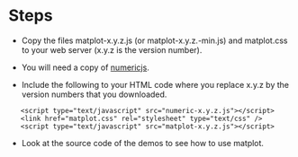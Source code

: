 # Steps #

  * Copy the files matplot-x.y.z.js (or matplot-x.y.z.-min.js) and matplot.css to your web server (x.y.z is the version number).

  * You will need a copy of [numericjs](http://www.numericjs.com/).

  * Include the following to your HTML code where you replace x.y.z by the version numbers that you downloaded.

```
   <script type="text/javascript" src="numeric-x.y.z.js"></script>
   <link href="matplot.css" rel="stylesheet" type="text/css" />
   <script type="text/javascript" src="matplot-x.y.z.js"></script>
```

  * Look at the source code of the demos to see how to use matplot.